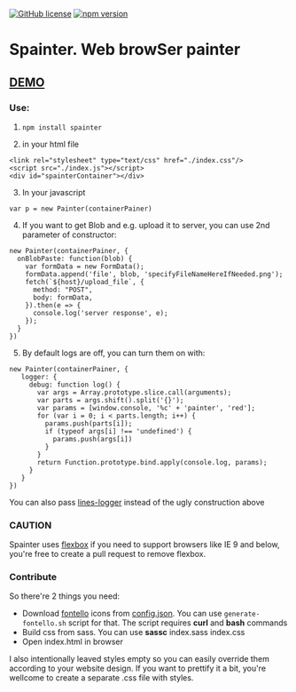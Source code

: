 [![GitHub license](https://img.shields.io/badge/license-MIT-blue.svg)](https://github.com/deathangel908/lines-logger/blob/master/LICENSE) [![npm version](https://img.shields.io/npm/v/spainter.svg)](https://www.npmjs.com/package/spainter)

# Spainter. Web browSer painter

## [DEMO](http://spainter.pychat.org/)

### Use:

1. `npm install spainter`

2. in your html file

```
<link rel="stylesheet" type="text/css" href="./index.css"/>
<script src="./index.js"></script>
<div id="spainterContainer"></div>
```

3. In your javascript

```
var p = new Painter(containerPainer)
```

4. If you want to get Blob and e.g. upload it to server, you can use 2nd parameter of constructor:

```
new Painter(containerPainer, {
  onBlobPaste: function(blob) {
    var formData = new FormData();
    formData.append('file', blob, 'specifyFileNameHereIfNeeded.png');
    fetch(`${host}/upload_file`, {
      method: "POST",
      body: formData,
    }).then(e => {
      console.log('server response', e);
    });
  }
})
```

5. By default logs are off, you can turn them on with:
```
new Painter(containerPainer, {
   logger: {
     debug: function log() {
       var args = Array.prototype.slice.call(arguments);
       var parts = args.shift().split('{}');
       var params = [window.console, '%c' + 'painter', 'red'];
       for (var i = 0; i < parts.length; i++) {
         params.push(parts[i]);
         if (typeof args[i] !== 'undefined') {
           params.push(args[i])
         }
       }
       return Function.prototype.bind.apply(console.log, params);
     }
   }
})
```

You can also pass [lines-logger](https://www.npmjs.com/package/lines-logger) instead of the ugly construction above

### CAUTION

Spainter uses [flexbox](https://caniuse.com/#feat=flexbox) if you need to support browsers like IE 9 and below, you're free to create a pull request to remove flexbox.

### Contribute
So there're 2 things you need:
 - Download [fontello](http://fontello.com/) icons from [config.json](config.json). You can use `generate-fontello.sh` script for that. The script requires **curl** and **bash** commands
 - Build css from sass. You can use **sassc** index.sass index.css
 - Open index.html in browser

I also intentionally leaved styles empty so you can easily override them according to your website design. If you want to prettify it a bit, you're wellcome to create a separate .css file with styles.

